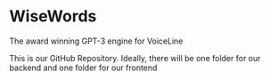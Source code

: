 # WiseWords
The award winning GPT-3 engine for VoiceLine

This is our GitHub Repository.
Ideally, there will be one folder for our backend and one folder for our frontend
